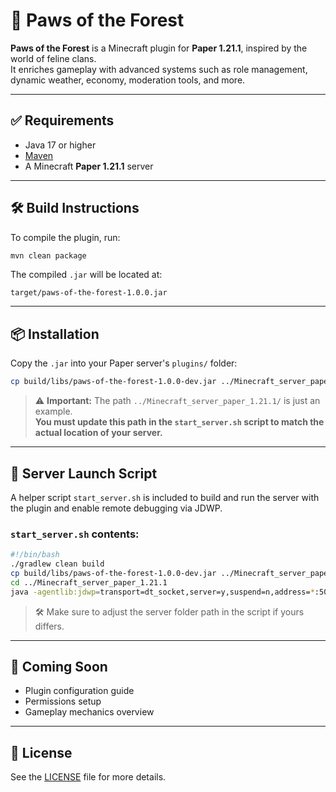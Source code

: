 
# 🐾 Paws of the Forest

**Paws of the Forest** is a Minecraft plugin for **Paper 1.21.1**, inspired by the world of feline clans.  
It enriches gameplay with advanced systems such as role management, dynamic weather, economy, moderation tools, and more.

---

## ✅ Requirements

- Java 17 or higher
- [Maven](https://maven.apache.org/)
- A Minecraft **Paper 1.21.1** server

---

## 🛠️ Build Instructions

To compile the plugin, run:

```bash
mvn clean package
```

The compiled `.jar` will be located at:

```
target/paws-of-the-forest-1.0.0.jar
```

---

## 📦 Installation

Copy the `.jar` into your Paper server's `plugins/` folder:

```bash
cp build/libs/paws-of-the-forest-1.0.0-dev.jar ../Minecraft_server_paper_1.21.1/plugins/
```

> ⚠️ **Important:** The path `../Minecraft_server_paper_1.21.1/` is just an example.  
> **You must update this path in the `start_server.sh` script to match the actual location of your server.**

---

## 🚀 Server Launch Script

A helper script `start_server.sh` is included to build and run the server with the plugin and enable remote debugging via JDWP.

### `start_server.sh` contents:

```bash
#!/bin/bash
./gradlew clean build
cp build/libs/paws-of-the-forest-1.0.0-dev.jar ../Minecraft_server_paper_1.21.1/plugins/
cd ../Minecraft_server_paper_1.21.1
java -agentlib:jdwp=transport=dt_socket,server=y,suspend=n,address=*:5005 -jar paper-1.21.1-231.jar nogui
```

> 🛠️ Make sure to adjust the server folder path in the script if yours differs.

---

## 🧭 Coming Soon

- Plugin configuration guide
- Permissions setup
- Gameplay mechanics overview

---

## 📄 License

See the [LICENSE](LICENSE) file for more details.

